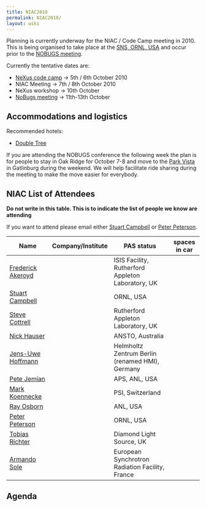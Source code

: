 ```yaml
---
title: NIAC2010
permalink: NIAC2010/
layout: wiki
---
```


Planning is currently underway for the NIAC / Code Camp meeting in 2010.
This is being organised to take place at the [SNS, ORNL,
USA](http://neutrons.ornl.gov/) and occur prior to the [NOBUGS
meeting](http://www.nobugsconference.org/).

Currently the tentative dates are:

-   [NeXus code camp](NIAC2010_CodeCamp "wikilink") -&gt; 5th / 6th
    October 2010
-   NIAC Meeting -&gt; 7th / 8th October 2010
-   NeXus workshop -&gt; 10th October
-   [NoBugs meeting](http://www.nobugsconference.org/Conferences) -&gt;
    11th-13th October

Accommodations and logistics
----------------------------

Recommended hotels:

-   [Double
    Tree](http://doubletree1.hilton.com/en_US/dt/hotel/ORKDTDT-Doubletree-Hotel-Oak-Ridge-Tennessee/index.do)

If you are attending the NOBUGS conference the following week the plan
is for people to stay in Oak Ridge for October 7-8 and move to the [Park
Vista](http://doubletree1.hilton.com/en_US/dt/hotel/GKTPVDT-The-Park-Vista-Gatlinburg-a-Doubletree-Hotel-Tennessee/index.do)
in Gatlinburg during the weekend. We will help facilitate ride sharing
during the meeting to make the move easier for everybody.

NIAC List of Attendees
----------------------

**Do not write in this table. This is to indicate the list of people we
know are attending**

If you want to attend please email either [Stuart
Campbell](User%3AStuart_Campbell "wikilink") or [Peter
Peterson](User%3APeter_Peterson "wikilink").

| Name                                                      | Company/Institute                                   | PAS status          | spaces in car |
|-----------------------------------------------------------|-----------------------------------------------------|---------------------|---------------|
| [Frederick Akeroyd](User%3AFreddie_Akeroyd "wikilink")    | | ISIS Facility, Rutherford Appleton Laboratory, UK | | awaiting approval |               |
| [Stuart Campbell](User%3AStuart_Campbell "wikilink")      | | ORNL, USA                                         | | approved          | 2             |
| [Steve Cottrell](User%3ASteve_Cottrell "wikilink")        | | Rutherford Appleton Laboratory, UK                | | requested         |               |
| [Nick Hauser](User%3ANick_Hauser "wikilink")              | | ANSTO, Australia                                  | | requested         |               |
| [ Jens-Uwe Hoffmann](User%3AJens-Uwe_Hoffmann "wikilink") | | Helmholtz Zentrum Berlin (renamed HMI), Germany   | | requested         |               |
| [Pete Jemian](User%3APete_Jemian "wikilink")              | | APS, ANL, USA                                     | | approved          |               |
| [Mark Koennecke](User%3AMark_Koennecke "wikilink")        | | PSI, Switzerland                                  | | awaiting approval |               |
| [Ray Osborn](User%3ARay_Osborn "wikilink")                | | ANL, USA                                          | | requested         |               |
| [Peter Peterson](User%3APeter_Peterson "wikilink")        | | ORNL, USA                                         | | approved          | 3             |
| [Tobias Richter](User%3ATobias_Richter "wikilink")        | | Diamond Light Source, UK                          | | approved          |               |
| [Armando Sole](User%3AArmando_Sole "wikilink")            | | European Synchrotron Radiation Facility, France   | | requested         |               |

Agenda
------
